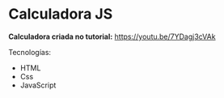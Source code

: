 # Calculadora JS

**Calculadora criada no tutorial:** https://youtu.be/7YDagj3cVAk

Tecnologías:
- HTML
- Css
- JavaScript
